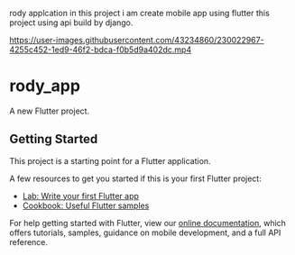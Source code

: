 rody applcation 
in this project i am create mobile app using flutter this project using api build by django.



https://user-images.githubusercontent.com/43234860/230022967-4255c452-1ed9-46f2-bdca-f0b5d9a402dc.mp4



# rody_app

A new Flutter project.

## Getting Started

This project is a starting point for a Flutter application.

A few resources to get you started if this is your first Flutter project:

- [Lab: Write your first Flutter app](https://flutter.dev/docs/get-started/codelab)
- [Cookbook: Useful Flutter samples](https://flutter.dev/docs/cookbook)

For help getting started with Flutter, view our
[online documentation](https://flutter.dev/docs), which offers tutorials,
samples, guidance on mobile development, and a full API reference.
